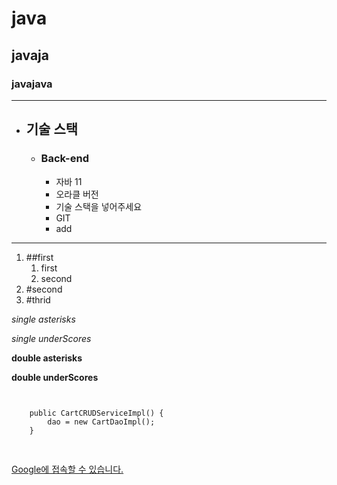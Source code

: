 # java
## javaja
### javajava

***


- ## 기술 스택
  - ### Back-end
    - 자바 11
    - 오라클 버전
    - 기술 스택을 넣어주세요
    - GIT
    - add

***

1. ##first
    1. first
    2. second
3. #second
4. #thrid


*single asterisks*

_single underScores_

**double asterisks**

__double underScores__


<pre>
<code>

	public CartCRUDServiceImpl() {
		dao = new CartDaoImpl();
	}

</code>
</pre>


[Google에 접속할 수 있습니다.](https://google.com, "google link")

